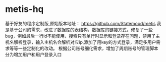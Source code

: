 # metis-hq
基于好友的程序定制版,原始版本地址： https://github.com/Statemood/metis
我是基于公司的需求，改进了数据库的表结构，数据库的链接方式，修复了一些bug，例如最后一行id不能使用，搜索只有单行时显示和登录存在问题，禁用了主机名解析登录，输入主机名会解析对应ip,添加了用key的方式登录，满足多用户需求等等一些定制化的改动。
根据公司账号细化需求，增加了周期账号的管理脚本分为增加用户和用户登录入口
